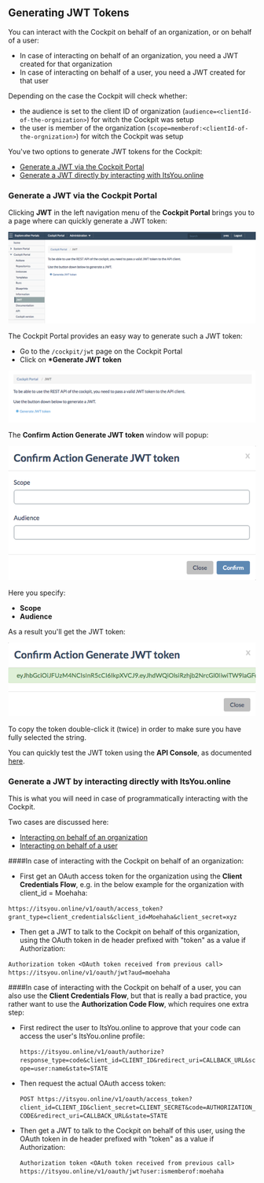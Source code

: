 ## Generating JWT Tokens

You can interact with the Cockpit on behalf of an organization, or on behalf of a user:

- In case of interacting on behalf of an organization, you need a JWT created for that organization
- In case of interacting on behalf of a user, you need a JWT created for that user

Depending on the case the Cockpit will check whether:
- the audience is set to the client ID of organization (`audience=<clientId-of-the-orgnization>`) for witch the Cockpit was setup
- the user is member of the organization (`scope=memberof:<clientId-of-the-orgnization>`) for witch the Cockpit was setup

You've two options to generate JWT tokens for the Cockpit:
- [Generate a JWT via the Cockpit Portal](#portal)
- [Generate a JWT directly by interacting with ItsYou.online](#itsyouonline)


<a id="portal"></a>
### Generate a JWT via the Cockpit Portal

Clicking **JWT** in the left navigation menu of the **Cockpit Portal** brings you to a page where can quickly generate a JWT token:

![JWT](JWT.png)

The Cockpit Portal provides an easy way to generate such a JWT token:

- Go to the `/cockpit/jwt` page on the Cockpit Portal
- Click on **\*Generate JWT token**

![Generate JWT Token](GenerateJWTtoken.png)

The **Confirm Action Generate JWT token** window will popup:

![](ConfirmActionGenerarteJWTtoken.png)

Here you specify:
- **Scope**
- **Audience**

As a result you'll get the JWT token:

![](token.png)

To copy the token double-click it (twice) in order to make sure you have fully selected the string.

You can quickly test the JWT token using the **API Console**, as documented [here](../API_Console/API_Console.md).


<a id="itsyouonline"></a>
### Generate a JWT by interacting directly with ItsYou.online

This is what you will need in case of programmatically interacting with the Cockpit.

Two cases are discussed here:
- [Interacting on behalf of an organization](#organization)
- [Interacting on behalf of a user](#user)

<a id="organization"></a>
####In case of interacting with the Cockpit on behalf of an organization:

- First get an OAuth access token for the organization using the **Client Credentials Flow**, e.g. in the below example for the organization with client_id = Moehaha:

`https://itsyou.online/v1/oauth/access_token?grant_type=client_credentials&client_id=Moehaha&client_secret=xyz`

- Then get a JWT to talk to the Cockpit on behalf of this organization, using the OAuth token in de header prefixed with "token" as a value if Authorization:

`Authorization token <OAuth token received from previous call> https://itsyou.online/v1/oauth/jwt?aud=moehaha`


<a id="user"></a>
####In case of interacting with the Cockpit on behalf of a user, you can also use the **Client Credentials Flow**, but that is really a bad practice, you rather want to use the **Authorization Code Flow**, which requires one extra step:

- First redirect the user to ItsYou.online to approve that your code can access the user's ItsYou.online profile:

  `https://itsyou.online/v1/oauth/authorize?response_type=code&client_id=CLIENT_ID&redirect_uri=CALLBACK_URL&scope=user:name&state=STATE`

- Then request the actual OAuth access token:

  `POST https://itsyou.online/v1/oauth/access_token?client_id=CLIENT_ID&client_secret=CLIENT_SECRET&code=AUTHORIZATION_CODE&redirect_uri=CALLBACK_URL&state=STATE`

- Then get a JWT to talk to the Cockpit on behalf of this user, using the OAuth token in de header prefixed with "token" as a value if Authorization:

  `Authorization token <OAuth token received from previous call> https://itsyou.online/v1/oauth/jwt?user:ismemberof:moehaha`

